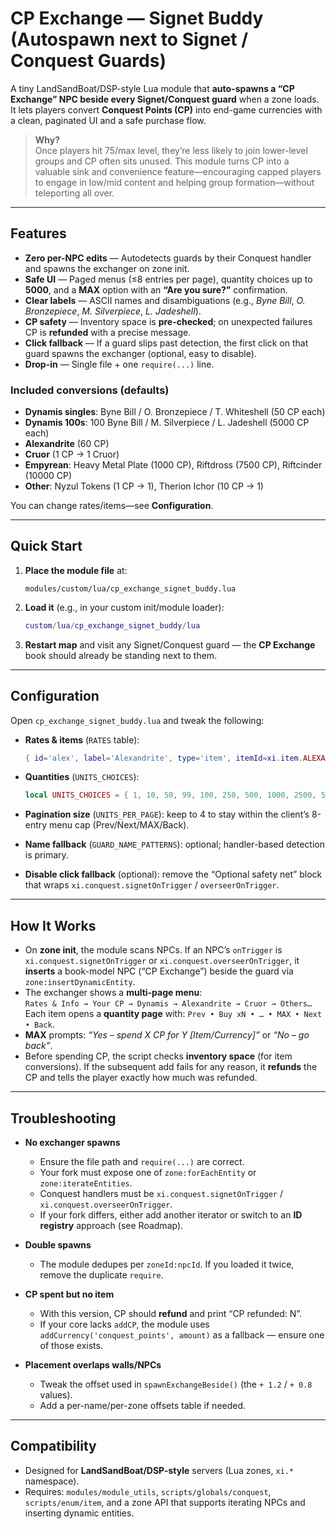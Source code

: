 # CP Exchange — Signet Buddy (Autospawn next to Signet / Conquest Guards)

A tiny LandSandBoat/DSP-style Lua module that **auto-spawns a “CP Exchange” NPC beside every Signet/Conquest guard** when a zone loads. It lets players convert **Conquest Points (CP)** into end-game currencies with a clean, paginated UI and a safe purchase flow.

> **Why?**  
> Once players hit 75/max level, they’re less likely to join lower-level groups and CP often sits unused. This module turns CP into a valuable sink and convenience feature—encouraging capped players to engage in low/mid content and helping group formation—without teleporting all over.

---

## Features

- **Zero per-NPC edits** — Autodetects guards by their Conquest handler and spawns the exchanger on zone init.  
- **Safe UI** — Paged menus (≤8 entries per page), quantity choices up to **5000**, and a **MAX** option with an **“Are you sure?”** confirmation.  
- **Clear labels** — ASCII names and disambiguations (e.g., *Byne Bill*, *O. Bronzepiece*, *M. Silverpiece*, *L. Jadeshell*).  
- **CP safety** — Inventory space is **pre-checked**; on unexpected failures CP is **refunded** with a precise message.  
- **Click fallback** — If a guard slips past detection, the first click on that guard spawns the exchanger (optional, easy to disable).  
- **Drop-in** — Single file + one `require(...)` line.

### Included conversions (defaults)

- **Dynamis singles**: Byne Bill / O. Bronzepiece / T. Whiteshell (50 CP each)  
- **Dynamis 100s**: 100 Byne Bill / M. Silverpiece / L. Jadeshell (5000 CP each)  
- **Alexandrite** (60 CP)  
- **Cruor** (1 CP → 1 Cruor)  
- **Empyrean**: Heavy Metal Plate (1000 CP), Riftdross (7500 CP), Riftcinder (10000 CP)  
- **Other**: Nyzul Tokens (1 CP → 1), Therion Ichor (10 CP → 1)

You can change rates/items—see **Configuration**.

---

## Quick Start

1. **Place the module file** at:

   ```
   modules/custom/lua/cp_exchange_signet_buddy.lua
   ```

2. **Load it** (e.g., in your custom init/module loader):

   ```lua
   custom/lua/cp_exchange_signet_buddy/lua
   ```

3. **Restart map** and visit any Signet/Conquest guard — the **CP Exchange** book should already be standing next to them.

---

## Configuration

Open `cp_exchange_signet_buddy.lua` and tweak the following:

- **Rates & items** (`RATES` table):
  ```lua
  { id='alex', label='Alexandrite', type='item', itemId=xi.item.ALEXANDRITE, cp_per_unit=60 }
  ```

- **Quantities** (`UNITS_CHOICES`):
  ```lua
  local UNITS_CHOICES = { 1, 10, 50, 99, 100, 250, 500, 1000, 2500, 5000 }
  ```

- **Pagination size** (`UNITS_PER_PAGE`): keep to 4 to stay within the client’s 8-entry menu cap (Prev/Next/MAX/Back).

- **Name fallback** (`GUARD_NAME_PATTERNS`): optional; handler-based detection is primary.

- **Disable click fallback** (optional): remove the “Optional safety net” block that wraps `xi.conquest.signetOnTrigger` / `overseerOnTrigger`.

---

## How It Works

- On **zone init**, the module scans NPCs. If an NPC’s `onTrigger` is `xi.conquest.signetOnTrigger` or `xi.conquest.overseerOnTrigger`, it **inserts** a book-model NPC (“CP Exchange”) beside the guard via `zone:insertDynamicEntity`.
- The exchanger shows a **multi-page menu**:  
  `Rates & Info → Your CP → Dynamis → Alexandrite → Cruor → Others…`  
  Each item opens a **quantity page** with: `Prev • Buy xN • … • MAX • Next • Back`.
- **MAX** prompts: *“Yes – spend X CP for Y [Item/Currency]”* or *“No – go back”*.
- Before spending CP, the script checks **inventory space** (for item conversions). If the subsequent add fails for any reason, it **refunds** the CP and tells the player exactly how much was refunded.

---

## Troubleshooting

- **No exchanger spawns**
  - Ensure the file path and `require(...)` are correct.
  - Your fork must expose one of `zone:forEachEntity` or `zone:iterateEntities`.
  - Conquest handlers must be `xi.conquest.signetOnTrigger` / `xi.conquest.overseerOnTrigger`.
  - If your fork differs, either add another iterator or switch to an **ID registry** approach (see Roadmap).

- **Double spawns**
  - The module dedupes per `zoneId:npcId`. If you loaded it twice, remove the duplicate `require`.

- **CP spent but no item**
  - With this version, CP should **refund** and print “CP refunded: N”.
  - If your core lacks `addCP`, the module uses `addCurrency('conquest_points', amount)` as a fallback — ensure one of those exists.

- **Placement overlaps walls/NPCs**
  - Tweak the offset used in `spawnExchangeBeside()` (the `+ 1.2` / `+ 0.8` values).
  - Add a per-name/per-zone offsets table if needed.

---

## Compatibility

- Designed for **LandSandBoat/DSP-style** servers (Lua zones, `xi.*` namespace).
- Requires: `modules/module_utils`, `scripts/globals/conquest`, `scripts/enum/item`, and a zone API that supports iterating NPCs and inserting dynamic entities.
